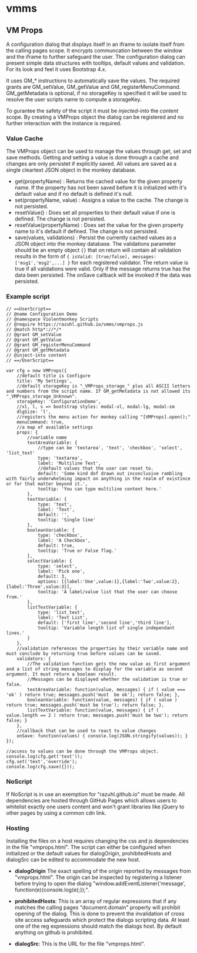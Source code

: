 # vmms

## VM Props

A configuration dialog that displays itself in an iframe to isolate itself from the calling pages scope. It encrypts communcation between the window and the iframe to further safeguard the user. The configuration dialog can present simple data structures with tooltips, default values and validation. For its look and feel it uses Bootstrap 4.x.

It uses GM_\* instructions to automatically save the values. The required grants are GM_setValue, GM_getValue and GM_registerMenuCommand. GM_getMetadata is optional, if no storageKey is specified it will be used to resolve the user scripts name to compute a storageKey.

To gurantee the safety of the script it must be *injected-into* the *content* scope. By creating a VMProps object the dialog can be registered and no further interaction with the instance is required.

### Value Cache

The VMProps object can be used to manage the values through get, set and save methods. Getting and setting a value is done through a cache and changes are only persistet if explicitly saved. All values are saved as a single cleartext JSON object in the monkey database.

- get(propertyName) : Returns the cached value for the given property name. If the property has not been saved before it is initialized with it's default value and if no default is defined it's null.
- set(propertyName, value) : Assigns a value to the cache. The change is not persisted.
- resetValue() : Does set all properties to their default value if one is defined. The change is not persisted.
- resetValue(propertyName) : Does set the value for the given property name to it's default if defined. The change is not persisted.
- save(values, validations) : Persist the currently cached values as a JSON object into the monkey database. The validations parameter should be an empty object `{}` that on return will contain all validation results in the form of `{ isValid: [true/false], messages: ['msg1','msg2',...] }` for each registered validator. The return value is true if all validations were valid. Only if the message returns true has the data been persisted. The onSave callback will be invoked if the data was persisted.

### Example script

```
// ==UserScript==
// @name Configuration Demo
// @namespace Violentmonkey Scripts
// @require https://razuhl.github.io/vmms/vmprops.js
// @match http*://*/*
// @grant GM_setValue
// @grant GM_getValue
// @grant GM_registerMenuCommand
// @grant GM_getMetadata
// @inject-into content
// ==/UserScript==

var cfg = new VMProps({
	//default title is Configure
	title: 'My Settings',
	//default storageKey is "_VMProps_storage_" plus all ASCII letters and numbers from the script name. If GM_getMetadata is not allowed its "_VMProps_storage_Unknown".
	storageKey: 'ConfigurationDemo',
	//xl, l, s => bootstrap styles: modal-xl, modal-lg, modal-sm
	dlgSize: 'l',
	//registers the menu action for monkey calling "[VMProps].open();"
	menuCommand: true,
	//a map of available settings
	props: {
		//variable name
		textAreaVariable: {
			//type can be 'textarea', 'text', 'checkbox', 'select', 'list_text'
			type: 'textarea',
			label: 'Multiline Text',
			//default values that the user can reset to.
			default: 'Some kind dof drawn out inconclusive rambling with fairly underwhelming impact on anything in the realm of existince or for that matter beyond it.',
			tooltip: 'You can type multiline content here.'
		},
		textVariable: {
			type: 'text',
			label: 'Text',
			default: '',
			tooltip: 'Single line'
		},
		booleanVariable: {
			type: 'checkbox',
			label: 'A Checkbox',
			default: true,
			tooltip: 'True or False flag.'
		},
		selectVariable: {
			type: 'select',
			label: 'Pick one',
			default: 3,
			options: [{label:'One',value:1},{label:'Two',value:2},{label:'Three',value:3}],
			tooltip: 'A label/value list that the user can choose from.'
		},
		listTextVariable: {
			type: 'list_text',
			label: 'Text List',
			default: ['first line','second line','third line'],
			tooltip: 'Variable length list of single independant lines.'
		}
	},
	//validation references the properties by their variable name and must conclude by returning true before values can be saved.
	validators: {
		//The validation function gets the new value as first argument and a list of string messages to display for the variable as second argument. It must return a boolean result.
		//Messages can be displayed whether the validation is true or false.
		textAreaVariable: function(value, messages) { if ( value === 'ok' ) return true; messages.push('must  be ok'); return false; },
		booleanVariable: function(value, messages) { if ( value ) return true; messages.push('must be true'); return false; },
		listTextVariable: function(value, messages) { if ( value.length == 2 ) return true; messages.push('must be two'); return false; }
	},
	//callback that can be used to react to value changes
	onSave: function(values) { console.log(JSON.stringify(values)); }
});

//access to values can be done through the VMProps object.
console.log(cfg.get('text'));
cfg.set('text','override');
console.log(cfg.save({}));
```

### NoScript

If NoScript is in use an exemption for "razuhl.github.io" must be made. All dependencies are hosted through GitHub Pages which allows users to whitelist exactly one users content and won't grant libraries like jQuery to other pages by using a common cdn link.

### Hosting

Installing the files on a host requires changing the css and js dependencies in the file "vmprops.html". The script can either be configured when initialized or the default values for dialogOrigin, prohibitedHosts and dialogSrc can be edited to accommodate the new host.

- **dialogOrigin** The exact spelling of the origin reported by messages from "vmprops.html". The origin can be inspected by registering a listener before trying to open the dialog "window.addEventListener('message', function(e){console.log(e);});".

- **prohibitedHosts**: This is an array of regular expressions that if any matches the calling pages "document.domain" property will prohibit opening of the dialog. This is done to prevent the invalidation of cross site access safeguards which protect the dialogs scripting data. At least one of the reg expressions should match the dialogs host. By default anything on github is prohibited.

- **dialogSrc**: This is the URL for the file "vmprops.html".
